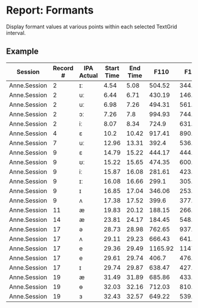 # Report: Formants

Display formant values at various points within each selected TextGrid interval.

## Example

| Session | Record # | IPA Actual | Start Time | End Time | F110 | F120 | F130 | F140 | F150 | F160 | F170 | F180 | F190 | F210 | F220 | F230 | F240 | F250 | F260 | F270 | F280 | F290 | F310 | F320 | F330 | F340 | F350 | F360 | F370 | F380 | F390 | F410 | F420 | F430 | F440 | F450 | F460 | F470 | F480 | F490 | F510 | F520 | F530 | F540 | F550 | F560 | F570 | F580 | F590 |
| --- | --- | --- | --- | --- | --- | --- | --- | --- | --- | --- | --- | --- | --- | --- | --- | --- | --- | --- | --- | --- | --- | --- | --- | --- | --- | --- | --- | --- | --- | --- | --- | --- | --- | --- | --- | --- | --- | --- | --- | --- | --- | --- | --- | --- | --- | --- | --- | --- | --- |
| Anne.Session | 2 | ɪː | 4.54 | 5.08 | 504.52 | 344.06 | 371.19 | 271.31 | 510.71 | 364.63 | 392.97 | 382.25 | 551.42 | 1420.33 | 1624.91 | 1355.38 | 1830.3 | 2023.23 | 1434.3 | 1818.55 | 1810.88 | 2008.29 | 2005.96 | 2778.07 | 2409.66 | 2219.49 | 3037.47 | 2435.57 | 2084.64 | 2181.89 | 3708.98 | 3446.03 | 3299.29 | 3450.26 | 4096.14 | 4202.31 | 3482.73 | 3537.29 | 3731.69 | 4874.64 | 4463.65 | 4617.16 | 4488.76 | 9.223372036854776E16 | 9.223372036854776E16 | 4455.24 | 4398.4 | 4625.3 | 9.223372036854776E16 |
| Anne.Session | 2 | uː | 6.44 | 6.71 | 430.19 | 146.62 | 347.85 | 390.75 | 363.39 | 366.31 | 423.81 | 332.31 | 420.19 | 1647.36 | 1640.94 | 1577.28 | 1558.59 | 1518.14 | 1547.27 | 1530.69 | 1598.18 | 1528.74 | 2736.52 | 2678.95 | 2550.73 | 2556.82 | 2503.39 | 2666.28 | 2309.34 | 2635.6 | 2585.29 | 3556.96 | 3726.82 | 3215.4 | 3328.75 | 3290.82 | 3271.53 | 3272.02 | 3093.69 | 3230.15 | 4717.03 | 4644.44 | 4806.02 | 4831.27 | 4870.38 | 4901.4 | 5007.99 | 4929.9 | 4715.98 |
| Anne.Session | 2 | uː | 6.98 | 7.26 | 494.31 | 561.29 | 1335.09 | 1036.91 | 1201.86 | 279.65 | 460.77 | 507.73 | 515.73 | 1881.39 | 1658.02 | 1867.38 | 2238.91 | 2416.06 | 984.84 | 1088.37 | 1113.11 | 1113.47 | 2370.0 | 3165.75 | 3518.11 | 3523.95 | 3568.17 | 2706.96 | 2642.53 | 2469.63 | 2547.07 | 4031.23 | 4226.42 | 4417.77 | 4243.68 | 4612.2 | 3872.22 | 3591.38 | 3531.0 | 3639.89 | 9.223372036854776E16 | 9.223372036854776E16 | 9.223372036854776E16 | 9.223372036854776E16 | 9.223372036854776E16 | 4751.57 | 4680.34 | 4699.41 | 4692.2 |
| Anne.Session | 2 | ɔː | 7.26 | 7.8 | 994.93 | 744.85 | 1274.66 | 1344.83 | 288.34 | 326.14 | 364.93 | 512.34 | 481.59 | 2351.14 | 1892.18 | 1696.39 | 2577.76 | 2006.5 | 1962.13 | 1885.51 | 1665.53 | 1420.97 | 3721.94 | 3203.07 | 3236.67 | 3810.6 | 2666.12 | 2676.54 | 2501.71 | 2205.95 | 2557.96 | 4744.69 | 4405.03 | 4554.2 | 5302.66 | 3902.48 | 3674.88 | 3571.01 | 3634.25 | 3605.78 | 9.223372036854776E16 | 9.223372036854776E16 | 9.223372036854776E16 | 9.223372036854776E16 | 4679.88 | 4448.18 | 4352.1 | 4893.78 | 4721.13 |
| Anne.Session | 2 | iː | 8.07 | 8.34 | 724.9 | 631.23 | 560.93 | 519.49 | 519.3 | 612.7 | 544.37 | 1065.11 | 647.0 | 1541.97 | 1674.19 | 1807.27 | 1895.86 | 2116.58 | 1890.6 | 1759.86 | 2052.51 | 1779.67 | 2431.76 | 2525.91 | 2450.53 | 2397.65 | 2718.81 | 2981.68 | 2838.5 | 3096.7 | 3194.83 | 3859.75 | 3704.7 | 3332.7 | 3270.96 | 3636.04 | 3707.77 | 3693.62 | 4505.9 | 4546.21 | 4557.53 | 4557.79 | 4570.56 | 4636.69 | 9.223372036854776E16 | 4641.41 | 4876.53 | 9.223372036854776E16 | 9.223372036854776E16 |
| Anne.Session | 4 | ɛ | 10.2 | 10.42 | 917.41 | 890.7 | 587.27 | 1035.27 | 942.18 | 368.12 | 734.02 | 948.07 | 9.223372036854776E16 | 2138.97 | 2101.19 | 1292.55 | 2275.93 | 2162.92 | 1650.16 | 1501.16 | 2053.04 | 9.223372036854776E16 | 3313.56 | 3511.98 | 2637.61 | 3347.14 | 3399.75 | 2855.16 | 2862.15 | 2506.25 | 9.223372036854776E16 | 4432.11 | 4509.97 | 3552.87 | 4574.29 | 4850.45 | 3651.17 | 3990.97 | 3587.12 | 9.223372036854776E16 | 9.223372036854776E16 | 9.223372036854776E16 | 4846.88 | 9.223372036854776E16 | 9.223372036854776E16 | 4696.2 | 5000.9 | 9.223372036854776E16 | 9.223372036854776E16 |
| Anne.Session | 7 | uː | 12.96 | 13.31 | 392.4 | 536.54 | 266.52 | 259.95 | 322.18 | 305.42 | 301.2 | 340.04 | 808.11 | 1160.0 | 1471.93 | 1770.42 | 2199.94 | 2362.23 | 1974.81 | 2017.8 | 1796.42 | 1861.52 | 2421.48 | 2787.93 | 2431.39 | 2930.34 | 2442.28 | 2348.89 | 2921.08 | 3496.64 | 3717.23 | 3799.26 | 4043.01 | 3805.21 | 4260.78 | 3807.44 | 3698.31 | 4088.11 | 4372.98 | 4604.3 | 4954.07 | 4701.88 | 4906.23 | 9.223372036854776E16 | 5073.42 | 4609.33 | 4801.18 | 9.223372036854776E16 | 9.223372036854776E16 |
| Anne.Session | 9 | ɛ | 14.79 | 15.22 | 444.17 | 444.26 | 784.06 | 411.35 | 412.32 | 443.48 | 838.17 | 962.0 | 779.76 | 1422.12 | 2585.66 | 2118.78 | 1723.52 | 1473.0 | 1993.32 | 1696.74 | 1567.41 | 1532.72 | 2768.93 | 3281.87 | 3223.29 | 2308.57 | 2649.33 | 2573.15 | 3242.09 | 2852.3 | 2633.86 | 4034.77 | 4438.28 | 4555.71 | 3771.54 | 3490.01 | 3789.03 | 3466.82 | 3659.6 | 3800.45 | 4718.49 | 9.223372036854776E16 | 9.223372036854776E16 | 4630.34 | 4505.83 | 4664.09 | 4594.56 | 4490.1 | 4633.72 |
| Anne.Session | 9 | ʊː | 15.22 | 15.65 | 474.35 | 600.66 | 473.31 | 501.91 | 418.1 | 491.37 | 690.53 | 972.5 | 678.38 | 1302.84 | 1887.12 | 1273.71 | 1684.84 | 1794.05 | 1734.74 | 1387.49 | 1484.41 | 1847.45 | 2424.47 | 3198.73 | 2541.45 | 1993.2 | 2348.93 | 2270.24 | 2170.68 | 2735.23 | 2680.63 | 3480.89 | 4595.57 | 3166.47 | 3365.04 | 3750.76 | 4310.42 | 4111.59 | 4223.38 | 4001.53 | 4472.33 | 9.223372036854776E16 | 4984.98 | 4954.04 | 9.223372036854776E16 | 9.223372036854776E16 | 9.223372036854776E16 | 9.223372036854776E16 | 9.223372036854776E16 |
| Anne.Session | 9 | iː | 15.87 | 16.08 | 281.61 | 423.83 | 558.45 | 625.29 | 413.45 | 320.52 | 355.31 | 278.18 | 298.22 | 1558.6 | 1777.4 | 833.69 | 1372.6 | 1281.7 | 1462.79 | 1689.68 | 1198.22 | 1939.97 | 3185.26 | 3021.77 | 2604.52 | 3150.74 | 3010.38 | 2958.67 | 3099.0 | 2633.52 | 3216.91 | 4082.45 | 4340.97 | 3456.69 | 4319.18 | 4199.61 | 3644.62 | 4201.6 | 3873.83 | 3679.05 | 5043.99 | 9.223372036854776E16 | 9.223372036854776E16 | 9.223372036854776E16 | 9.223372036854776E16 | 9.223372036854776E16 | 9.223372036854776E16 | 9.223372036854776E16 | 9.223372036854776E16 |
| Anne.Session | 9 | ɪː | 16.08 | 16.66 | 299.1 | 305.39 | 327.64 | 379.11 | 351.0 | 1403.57 | 354.36 | 493.85 | 531.56 | 1882.72 | 1705.7 | 1432.07 | 1367.38 | 1477.2 | 2830.67 | 1521.23 | 1449.34 | 1480.7 | 2850.16 | 3040.41 | 2400.87 | 2910.13 | 2951.74 | 3404.06 | 2760.47 | 3101.03 | 2858.98 | 4248.69 | 4171.97 | 3928.95 | 3899.18 | 4005.41 | 4548.15 | 3993.15 | 3982.12 | 4041.88 | 9.223372036854776E16 | 9.223372036854776E16 | 9.223372036854776E16 | 9.223372036854776E16 | 9.223372036854776E16 | 9.223372036854776E16 | 5283.96 | 9.223372036854776E16 | 9.223372036854776E16 |
| Anne.Session | 9 | ɪ | 16.85 | 17.04 | 346.06 | 253.29 | 307.12 | 335.77 | 312.02 | 642.16 | 632.25 | 750.98 | 1048.28 | 1506.15 | 1491.75 | 1567.69 | 1321.4 | 1672.13 | 1774.07 | 2089.11 | 1883.66 | 1791.43 | 2829.8 | 2666.51 | 2622.79 | 2502.79 | 2921.87 | 2945.1 | 2981.92 | 3551.19 | 3647.24 | 3810.66 | 4191.34 | 4003.7 | 3809.41 | 4037.78 | 4269.34 | 4174.29 | 4419.07 | 4602.25 | 9.223372036854776E16 | 9.223372036854776E16 | 9.223372036854776E16 | 9.223372036854776E16 | 9.223372036854776E16 | 9.223372036854776E16 | 9.223372036854776E16 | 9.223372036854776E16 | 9.223372036854776E16 |
| Anne.Session | 9 | ʌ | 17.38 | 17.52 | 399.6 | 377.95 | 350.93 | 252.88 | 172.4 | 263.49 | 496.39 | 113.94 | 387.46 | 1076.56 | 848.85 | 1386.06 | 1106.72 | 1043.11 | 1530.62 | 1765.43 | 966.53 | 2509.68 | 2547.62 | 2424.69 | 2883.75 | 2558.53 | 2362.55 | 2862.37 | 3169.1 | 2543.78 | 3961.98 | 3913.5 | 3930.61 | 4123.48 | 4245.68 | 3929.8 | 4252.39 | 4754.82 | 3936.75 | 9.223372036854776E16 | 5018.71 | 5105.94 | 9.223372036854776E16 | 9.223372036854776E16 | 9.223372036854776E16 | 9.223372036854776E16 | 9.223372036854776E16 | 9.223372036854776E16 | 9.223372036854776E16 |
| Anne.Session | 11 | æ | 19.83 | 20.12 | 188.15 | 266.47 | 184.27 | 409.35 | 662.32 | 668.15 | 642.98 | 575.69 | 571.84 | 1439.81 | 1351.67 | 1677.08 | 1505.88 | 1692.5 | 1577.65 | 1514.26 | 1550.85 | 1496.67 | 2492.11 | 2752.47 | 3089.22 | 2958.95 | 3268.36 | 3321.01 | 3187.11 | 3470.59 | 3308.18 | 3550.77 | 3454.49 | 4324.64 | 3970.28 | 4458.35 | 4483.21 | 4355.72 | 4452.89 | 4571.9 | 5337.41 | 4959.17 | 9.223372036854776E16 | 9.223372036854776E16 | 9.223372036854776E16 | 9.223372036854776E16 | 9.223372036854776E16 | 9.223372036854776E16 | 9.223372036854776E16 |
| Anne.Session | 14 | æ | 23.81 | 24.17 | 184.45 | 548.83 | 263.73 | 407.49 | 593.94 | 677.56 | 1207.88 | 830.14 | 424.82 | 1869.9 | 1837.05 | 1992.23 | 1917.8 | 1801.45 | 1677.51 | 1620.09 | 1693.35 | 1210.9 | 3544.25 | 3593.77 | 2632.46 | 2574.78 | 2892.97 | 2627.48 | 2858.31 | 2812.23 | 2693.27 | 4515.97 | 4383.04 | 3907.78 | 4164.52 | 3976.5 | 3947.69 | 3906.8 | 3911.13 | 3745.87 | 9.223372036854776E16 | 9.223372036854776E16 | 4868.97 | 5038.65 | 9.223372036854776E16 | 9.223372036854776E16 | 9.223372036854776E16 | 9.223372036854776E16 | 4948.35 |
| Anne.Session | 17 | ə | 28.73 | 28.98 | 762.65 | 937.27 | 1221.89 | 925.92 | 911.67 | 715.36 | 647.26 | 582.93 | 651.47 | 1910.97 | 1454.55 | 1637.66 | 1836.97 | 1960.21 | 1913.27 | 2012.49 | 2104.37 | 2211.84 | 3327.56 | 2536.83 | 2791.72 | 2282.37 | 2391.69 | 2356.56 | 2462.75 | 2637.55 | 2923.96 | 4436.44 | 3789.56 | 3666.35 | 3858.43 | 4210.59 | 4124.63 | 4250.42 | 4217.61 | 4357.2 | 9.223372036854776E16 | 4887.66 | 4688.21 | 4906.83 | 9.223372036854776E16 | 4586.38 | 4643.31 | 4923.1 | 9.223372036854776E16 |
| Anne.Session | 17 | ʌ | 29.11 | 29.23 | 666.43 | 641.35 | 598.29 | 851.87 | 439.0 | 652.06 | 434.95 | 842.37 | 855.01 | 1329.56 | 1337.91 | 1231.24 | 2117.67 | 1633.46 | 2280.62 | 1289.44 | 2037.41 | 2102.35 | 2564.79 | 2458.47 | 2445.58 | 3129.81 | 2565.22 | 2581.78 | 2507.44 | 2870.02 | 2892.21 | 3526.16 | 3510.78 | 3466.99 | 4567.73 | 3545.36 | 4570.49 | 3562.22 | 4565.5 | 4639.12 | 4707.9 | 4651.95 | 4752.9 | 9.223372036854776E16 | 4651.88 | 9.223372036854776E16 | 4749.19 | 9.223372036854776E16 | 9.223372036854776E16 |
| Anne.Session | 17 | e | 29.36 | 29.49 | 1165.92 | 1147.77 | 646.79 | 1552.37 | 1320.75 | 1380.69 | 1383.87 | 1297.03 | 974.46 | 2208.77 | 2454.84 | 1875.97 | 1814.85 | 2090.24 | 2091.22 | 1972.62 | 2039.18 | 1945.03 | 3206.37 | 3355.83 | 2893.69 | 2834.9 | 2799.41 | 2957.44 | 3074.87 | 3012.34 | 3144.61 | 4196.88 | 4608.77 | 4358.66 | 4242.04 | 4438.55 | 4307.56 | 4529.94 | 4416.49 | 4523.07 | 9.223372036854776E16 | 9.223372036854776E16 | 9.223372036854776E16 | 9.223372036854776E16 | 9.223372036854776E16 | 9.223372036854776E16 | 9.223372036854776E16 | 9.223372036854776E16 | 9.223372036854776E16 |
| Anne.Session | 17 | e | 29.61 | 29.74 | 406.7 | 476.95 | 650.18 | 973.96 | 629.03 | 748.99 | 716.46 | 688.71 | 716.75 | 1845.68 | 1792.34 | 1803.57 | 1925.7 | 1767.72 | 1740.85 | 1513.98 | 1447.95 | 1686.9 | 3247.92 | 3212.96 | 3183.49 | 3183.51 | 3128.79 | 3117.71 | 2655.65 | 2759.5 | 3084.75 | 4043.92 | 4153.79 | 4147.76 | 4244.0 | 4125.74 | 4234.6 | 3654.67 | 3803.86 | 3715.07 | 9.223372036854776E16 | 5109.51 | 9.223372036854776E16 | 9.223372036854776E16 | 5009.69 | 9.223372036854776E16 | 4723.99 | 5080.41 | 4427.33 |
| Anne.Session | 17 | ɪ | 29.74 | 29.87 | 638.47 | 427.79 | 393.37 | 328.1 | 1455.33 | 1122.22 | 1206.56 | 1217.21 | 1092.5 | 1711.72 | 1614.48 | 1676.57 | 1519.02 | 2487.85 | 2113.81 | 1993.94 | 2097.21 | 2044.98 | 2233.3 | 2950.19 | 3026.71 | 2479.3 | 3612.19 | 3140.38 | 3122.94 | 2998.94 | 2940.67 | 3242.93 | 4142.37 | 4611.09 | 3833.51 | 5008.71 | 4295.61 | 4302.22 | 4095.81 | 4149.28 | 4695.77 | 9.223372036854776E16 | 9.223372036854776E16 | 4783.8 | 9.223372036854776E16 | 9.223372036854776E16 | 9.223372036854776E16 | 9.223372036854776E16 | 9.223372036854776E16 |
| Anne.Session | 19 | æ | 31.49 | 31.89 | 685.86 | 433.56 | 512.6 | 774.75 | 579.48 | 629.03 | 604.67 | 529.78 | 470.1 | 1592.08 | 1660.67 | 1635.99 | 1771.44 | 1578.69 | 1823.45 | 1705.71 | 1476.49 | 1719.64 | 2097.3 | 2529.26 | 2851.9 | 2909.61 | 2479.04 | 2532.06 | 2971.82 | 2656.32 | 2772.14 | 3505.22 | 3464.58 | 4205.26 | 4030.97 | 3739.4 | 3902.07 | 4086.48 | 3809.4 | 4126.13 | 4757.07 | 4525.1 | 9.223372036854776E16 | 9.223372036854776E16 | 5078.83 | 9.223372036854776E16 | 9.223372036854776E16 | 4769.38 | 9.223372036854776E16 |
| Anne.Session | 19 | ɵ | 32.03 | 32.16 | 712.03 | 810.89 | 780.58 | 791.57 | 653.78 | 607.2 | 600.24 | 599.97 | 625.6 | 2171.29 | 2240.05 | 2277.09 | 2330.45 | 2245.99 | 2105.02 | 1964.05 | 1860.15 | 1723.94 | 3065.26 | 3044.36 | 2968.59 | 2911.1 | 2649.01 | 2442.74 | 2420.09 | 2275.75 | 2195.24 | 4632.88 | 4556.59 | 4575.53 | 4618.04 | 4549.85 | 3646.07 | 3900.77 | 3937.28 | 3675.66 | 9.223372036854776E16 | 9.223372036854776E16 | 9.223372036854776E16 | 9.223372036854776E16 | 4678.15 | 4888.84 | 4591.85 | 5047.42 | 4810.11 |
| Anne.Session | 19 | ɜ | 32.43 | 32.57 | 649.22 | 539.06 | 1052.04 | 1285.28 | 644.27 | 668.29 | 630.69 | 496.2 | 657.4 | 2525.44 | 2019.27 | 2317.63 | 2300.24 | 1620.03 | 1414.05 | 1526.36 | 1797.74 | 2829.05 | 2708.62 | 2818.76 | 3428.1 | 2940.35 | 2570.85 | 2719.33 | 2877.32 | 3081.17 | 3148.76 | 4002.3 | 4139.94 | 4448.45 | 4459.05 | 3751.8 | 3989.61 | 3581.9 | 3893.36 | 3567.85 | 4487.13 | 4685.71 | 9.223372036854776E16 | 9.223372036854776E16 | 4676.64 | 4691.15 | 4827.7 | 4646.73 | 4661.23 |
